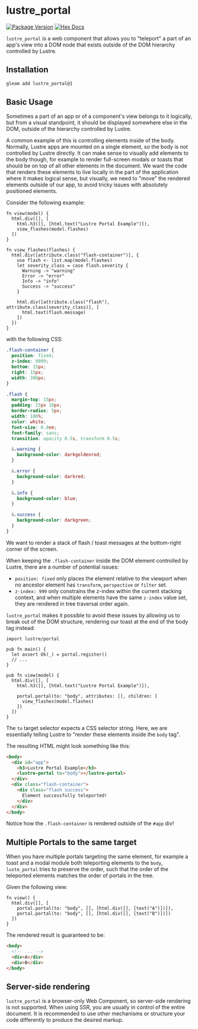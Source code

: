 # lustre_portal

[![Package Version](https://img.shields.io/hexpm/v/lustre_portal)](https://hex.pm/packages/lustre_portal)
[![Hex Docs](https://img.shields.io/badge/hex-docs-ffaff3)](https://hexdocs.pm/lustre_portal/)

`lustre_portal` is a web component that allows you to "teleport" a part of an
app's view into a DOM node that exists outside of the DOM hierarchy controlled
by Lustre.

## Installation

```sh
gleam add lustre_portal@1
```

## Basic Usage

Sometimes a part of an app or of a component's view belongs to it logically, but
from a visual standpoint, it should be displayed somewhere else in the DOM,
outside of the hierarchy controlled by Lustre.

A common example of this is controlling elements inside of the body. Normally,
Lustre apps are mounted on a single element, so the body is not controlled by
Lustre directly. It can make sense to visually add elements to the body though,
for example to render full-screen modals or toasts that should be on top of all
other elements in the document. We want the code that renders these elements to
live locally in the part of the application where it makes logical sense, but
visually, we need to "move" the rendered elements outside of our app, to avoid
tricky issues with absolutely positioned elements.

Consider the following example:

```gleam
fn view(model) {
  html.div([], [
    html.h3([], [html.text("Lustre Portal Example")]),
    view_flashes(model.flashes)
  ])
}

fn view_flashes(flashes) {
  html.div([attribute.class("flash-container")], {
    use flash <- list.map(model.flashes)
    let severity_class = case flash.severity {
      Warning -> "warning"
      Error -> "error"
      Info -> "info"
      Success -> "success"
    }
    
    html.div([attribute.class("flash"), attribute.class(severity_class)], [
      html.text(flash.message)
    ])
  })
}
```

with the following CSS:

```css
.flash-container {
  position: fixed;
  z-index: 9999;
  bottom: 15px;
  right: 15px;
  width: 300px;
}

.flash {
  margin-top: 15px;
  padding: 15px 10px;
  border-radius: 5px;
  width: 100%;
  color: white;
  font-size: 0.8em;
  font-family: sans;
  transition: opacity 0.5s, transform 0.5s;

  &.warning {
    background-color: darkgoldenrod;
  }

  &.error {
    background-color: darkred;
  }

  &.info {
    background-color: blue;
  }

  &.success {
    background-color: darkgreen;
  }
}
```

We want to render a stack of flash / toast messages at the bottom-right corner
of the screen.

When keeping the `.flash-container` inside the DOM element controlled by Lustre,
there are a number of potential issues:

- `position: fixed` only places the element relative to the viewport when no
  ancestor element has `transform`, `perspective` or `filter` set.
- `z-index: 999` only constrains the z-index within the current stacking context,
  and when multiple elements have the same `z-index` value set, they are rendered
  in tree traversal order again.

`lustre_portal` makes it possible to avoid these issues by allowing us to break
out of the DOM structure, rendering our toast at the end of the body tag instead:

```gleam
import lustre/portal

pub fn main() {
  let assert Ok(_) = portal.register()
  // ...
}

pub fn view(model) {
  html.div([], [
    html.h3([], [html.text("Lustre Portal Example")]),

    portal.portal(to: "body", attributes: [], children: [
      view_flashes(model.flashes)
    ])
  ])
}
```

The `to` target selector expects a CSS selector string. Here, we are essentially
telling Lustre to "render these elements inside the `body` tag".

The resulting HTML might look something like this:

```html
<body>
  <div id="app">
    <h3>Lustre Portal Example</h3>
    <lustre-portal to="body"></lustre-portal>
  </div>
  <div class="flash-container">
    <div class="flash success">
      Element successfully teleported!
    </div>
  </div>
</body>
```

Notice how the `.flash-container` is rendered outside of the `#app` div!

## Multiple Portals to the same target

When you have multiple portals targeting the same element, for example a toast
and a modal module both teleporting elements to the `body`, `luste_portal` tries
to preserve the order, such that the order of the teleported elements matches
the order of portals in the tree.

Given the following view:

```gleam
fn view() {
  html.div([], [
    portal.portal(to: "body", [], [html.div([], [text("A")])]),
    portal.portal(to: "body", [], [html.div([], [text("B")])])
  ])
}
```

The rendered result is guaranteed to be:

```html
<body>
  <!-- ... -->
  <div>A</div>
  <div>B</div>
</body>
```

## Server-side rendering

`lustre_portal` is a browser-only Web Component, so server-side rendering is not
supported. When using SSR, you are usually in control of the entire document. It
is recommended to use other mechanisms or structure your code differently to
produce the desired markup.

